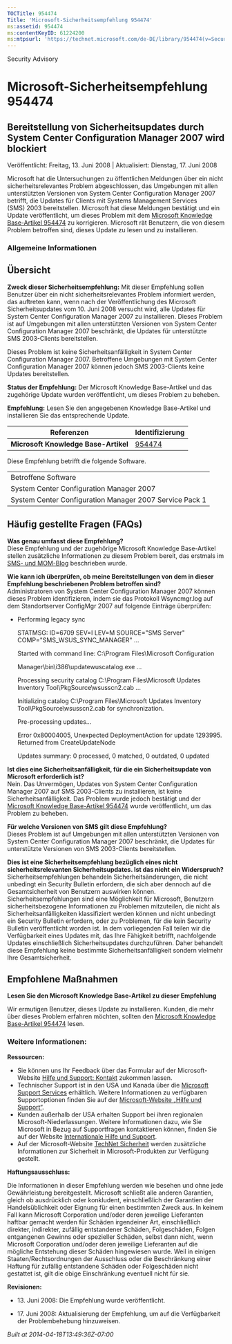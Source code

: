 ```yaml
---
TOCTitle: 954474
Title: 'Microsoft-Sicherheitsempfehlung 954474'
ms:assetid: 954474
ms:contentKeyID: 61224200
ms:mtpsurl: 'https://technet.microsoft.com/de-DE/library/954474(v=Security.10)'
---
```


Security Advisory

Microsoft-Sicherheitsempfehlung 954474
======================================

Bereitstellung von Sicherheitsupdates durch System Center Configuration Manager 2007 wird blockiert
---------------------------------------------------------------------------------------------------

Veröffentlicht: Freitag, 13. Juni 2008 | Aktualisiert: Dienstag, 17. Juni 2008

Microsoft hat die Untersuchungen zu öffentlichen Meldungen über ein nicht sicherheitsrelevantes Problem abgeschlossen, das Umgebungen mit allen unterstützten Versionen von System Center Configuration Manager 2007 betrifft, die Updates für Clients mit Systems Management Services (SMS) 2003 bereitstellen. Microsoft hat diese Meldungen bestätigt und ein Update veröffentlicht, um dieses Problem mit dem [Microsoft Knowledge Base-Artikel 954474](https://support.microsoft.com/kb/954474/en-us) zu korrigieren. Microsoft rät Benutzern, die von diesem Problem betroffen sind, dieses Update zu lesen und zu installieren.

### Allgemeine Informationen

Übersicht
---------

**Zweck dieser Sicherheitsempfehlung:** Mit dieser Empfehlung sollen Benutzer über ein nicht sicherheitsrelevantes Problem informiert werden, das auftreten kann, wenn nach der Veröffentlichung des Microsoft Sicherheitsupdates vom 10. Juni 2008 versucht wird, alle Updates für System Center Configuration Manager 2007 zu installieren. Dieses Problem ist auf Umgebungen mit allen unterstützten Versionen von System Center Configuration Manager 2007 beschränkt, die Updates für unterstützte SMS 2003-Clients bereitstellen.

Dieses Problem ist keine Sicherheitsanfälligkeit in System Center Configuration Manager 2007. Betroffene Umgebungen mit System Center Configuration Manager 2007 können jedoch SMS 2003-Clients keine Updates bereitstellen.

**Status der Empfehlung:** Der Microsoft Knowledge Base-Artikel und das zugehörige Update wurden veröffentlicht, um dieses Problem zu beheben.

**Empfehlung:** Lesen Sie den angegebenen Knowledge Base-Artikel und installieren Sie das entsprechende Update.

| Referenzen                           | Identifizierung                                        |
|--------------------------------------|--------------------------------------------------------|
| **Microsoft Knowledge Base-Artikel** | [954474](https://support.microsoft.com/kb/954474/en-us) |

Diese Empfehlung betrifft die folgende Software.

|                                                         |
|---------------------------------------------------------|
| Betroffene Software                                     |
| System Center Configuration Manager 2007                |
| System Center Configuration Manager 2007 Service Pack 1 |

Häufig gestellte Fragen (FAQs)
------------------------------

**Was genau umfasst diese Empfehlung?**  
Diese Empfehlung und der zugehörige Microsoft Knowledge Base-Artikel stellen zusätzliche Informationen zu diesem Problem bereit, das erstmals im [SMS- und MOM-Blog](https://blogs.technet.com/smsandmom/archive/2008/06/12/wsus-offline-scan-catalog-fails-to-sync-on-configmgr-2007.aspx) beschrieben wurde.

**Wie kann ich überprüfen, ob meine Bereitstellungen von dem in dieser Empfehlung beschriebenen Problem betroffen sind?**  
Administratoren von System Center Configuration Manager 2007 können dieses Problem identifizieren, indem sie das Protokoll Wsyncmgr.log auf dem Standortserver ConfigMgr 2007 auf folgende Einträge überprüfen:

-   Performing legacy sync  

    STATMSG: ID=6709 SEV=I LEV=M SOURCE="SMS Server" COMP="SMS\_WSUS\_SYNC\_MANAGER" …

    Started with command line: C:\\Program Files\\Microsoft Configuration 

    Manager\\bin\\i386\\updatewuscatalog.exe …

    Processing security catalog C:\\Program Files\\Microsoft Updates Inventory 
    Tool\\PkgSource\\wsusscn2.cab ...

    Initializing catalog C:\\Program Files\\Microsoft Updates Inventory 
    Tool\\PkgSource\\wsusscn2.cab for synchronization.

    Pre-processing updates...

    Error 0x80004005, Unexpected DeploymentAction for update 1293995. Returned from 
    CreateUpdateNode

    Updates summary: 0 processed, 0 matched, 0 outdated, 0 updated

**Ist dies eine Sicherheitsanfälligkeit, für die ein Sicherheitsupdate von Microsoft erforderlich ist?**  
Nein. Das Unvermögen, Updates von System Center Configuration Manager 2007 auf SMS 2003-Clients zu installieren, ist keine Sicherheitsanfälligkeit. Das Problem wurde jedoch bestätigt und der [Microsoft Knowledge Base-Artikel 954474](https://support.microsoft.com/kb/954474/en-us) wurde veröffentlicht, um das Problem zu beheben.

**Für welche Versionen von SMS gilt diese Empfehlung?**  
Dieses Problem ist auf Umgebungen mit allen unterstützten Versionen von System Center Configuration Manager 2007 beschränkt, die Updates für unterstützte Versionen von SMS 2003-Clients bereitstellen.

**Dies ist eine Sicherheitsempfehlung bezüglich eines nicht sicherheitsrelevanten Sicherheitsupdates. Ist das nicht ein Widerspruch?**  
Sicherheitsempfehlungen behandeln Sicherheitsänderungen, die nicht unbedingt ein Security Bulletin erfordern, die sich aber dennoch auf die Gesamtsicherheit von Benutzern auswirken können. Sicherheitsempfehlungen sind eine Möglichkeit für Microsoft, Benutzern sicherheitsbezogene Informationen zu Problemen mitzuteilen, die nicht als Sicherheitsanfälligkeiten klassifiziert werden können und nicht unbedingt ein Security Bulletin erfordern, oder zu Problemen, für die kein Security Bulletin veröffentlicht worden ist. In dem vorliegenden Fall teilen wir die Verfügbarkeit eines Updates mit, das Ihre Fähigkeit betrifft, nachfolgende Updates einschließlich Sicherheitsupdates durchzuführen. Daher behandelt diese Empfehlung keine bestimmte Sicherheitsanfälligkeit sondern vielmehr Ihre Gesamtsicherheit.

Empfohlene Maßnahmen
--------------------

**Lesen Sie den Microsoft Knowledge Base-Artikel zu dieser Empfehlung**

Wir ermutigen Benutzer, dieses Update zu installieren. Kunden, die mehr über dieses Problem erfahren möchten, sollten den [Microsoft Knowledge Base-Artikel 954474](https://support.microsoft.com/kb/954474/en-us) lesen.

### Weitere Informationen:

**Ressourcen:**

-   Sie können uns Ihr Feedback über das Formular auf der Microsoft-Website [Hilfe und Support: Kontakt](https://support.microsoft.com/common/survey.aspx?scid=sw;en;1257&showpage=1&ws=technet&sd=tech) zukommen lassen.
-   Technischer Support ist in den USA und Kanada über die [Microsoft Support Services](https://go.microsoft.com/fwlink/?linkid=21131) erhältlich. Weitere Informationen zu verfügbaren Supportoptionen finden Sie auf der [Microsoft-Website „Hilfe und Support“](https://support.microsoft.com/).
-   Kunden außerhalb der USA erhalten Support bei ihren regionalen Microsoft-Niederlassungen. Weitere Informationen dazu, wie Sie Microsoft in Bezug auf Supportfragen kontaktieren können, finden Sie auf der Website [Internationale Hilfe und Support](https://go.microsoft.com/fwlink/?linkid=21155).
-   Auf der Microsoft-Website [TechNet Sicherheit](https://www.microsoft.com/germany/technet/sicherheit/default.mspx) werden zusätzliche Informationen zur Sicherheit in Microsoft-Produkten zur Verfügung gestellt.

**Haftungsausschluss:**

Die Informationen in dieser Empfehlung werden wie besehen und ohne jede Gewährleistung bereitgestellt. Microsoft schließt alle anderen Garantien, gleich ob ausdrücklich oder konkludent, einschließlich der Garantien der Handelsüblichkeit oder Eignung für einen bestimmten Zweck aus. In keinem Fall kann Microsoft Corporation und/oder deren jeweilige Lieferanten haftbar gemacht werden für Schäden irgendeiner Art, einschließlich direkter, indirekter, zufällig entstandener Schäden, Folgeschäden, Folgen entgangenen Gewinns oder spezieller Schäden, selbst dann nicht, wenn Microsoft Corporation und/oder deren jeweilige Lieferanten auf die mögliche Entstehung dieser Schäden hingewiesen wurde. Weil in einigen Staaten/Rechtsordnungen der Ausschluss oder die Beschränkung einer Haftung für zufällig entstandene Schäden oder Folgeschäden nicht gestattet ist, gilt die obige Einschränkung eventuell nicht für sie.

**Revisionen:**

-   <p>13. Juni 2008: Die Empfehlung wurde veröffentlicht.</p>
-   <p>17. Juni 2008: Aktualisierung der Empfehlung, um auf die Verfügbarkeit der Problembehebung hinzuweisen.</p>

*Built at 2014-04-18T13:49:36Z-07:00*

